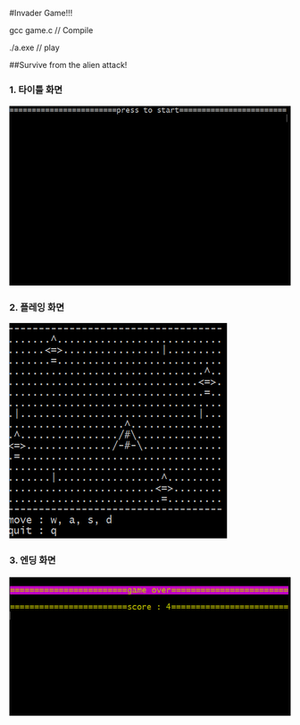 #Invader Game!!!

gcc game.c   // Compile

./a.exe      // play

##Survive from the alien attack!

### 1. 타이틀 화면

![test](https://github.com/Jo-jangho/GitTest/blob/master/invader/title.PNG?raw=true)

### 2. 플레잉 화면

![test2](https://github.com/Jo-jangho/GitTest/blob/master/invader/playing.PNG?raw=true)

### 3. 엔딩 화면

![test3](https://github.com/Jo-jangho/GitTest/blob/master/invader/ending.PNG?raw=true)
